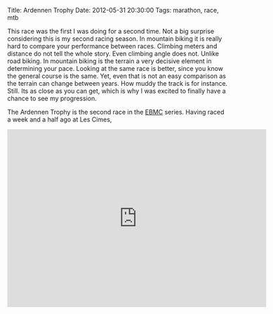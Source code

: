 Title: Ardennen Trophy
Date: 2012-05-31 20:30:00
Tags: marathon, race, mtb

This race was the first I was doing for a second time. Not a big surprise considering this is my second racing season. In mountain biking it is really hard to compare your performance between races. Climbing meters and distance do not tell the whole story. Even climbing angle does not. Unlike road biking. In mountain biking is the terrain a very decisive element in determining your pace. Looking at the same race is better, since you know the general course is the same. Yet, even that is not an easy comparison as the terrain can change between years. How muddy the track is for instance. Still. Its as close as you can get, which is why I was excited to finally have a chance to see my progression.

The Ardennen Trophy is the second race in the [EBMC](htp://emb.info) series. Having raced a week and a half ago at Les Cimes, 

<iframe height='405' width='590' frameborder='0' allowtransparency='true' scrolling='no' src='http://app.strava.com/runs/9568370/embed/783e5ebd6a89aec815c35d75512767ea9e24b79e'></iframe>